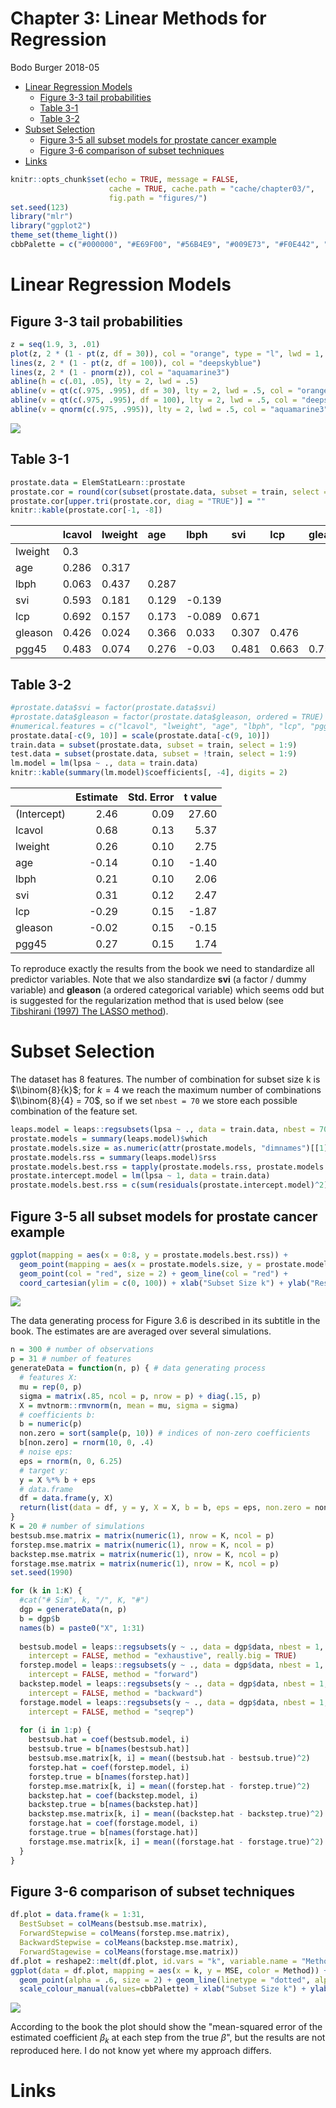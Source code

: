 Chapter 3: Linear Methods for Regression
================
Bodo Burger
2018-05

-   [Linear Regression Models](#linear-regression-models)
    -   [Figure 3-3 tail probabilities](#figure-3-3-tail-probabilities)
    -   [Table 3-1](#table-3-1)
    -   [Table 3-2](#table-3-2)
-   [Subset Selection](#subset-selection)
    -   [Figure 3-5 all subset models for prostate cancer example](#figure-3-5-all-subset-models-for-prostate-cancer-example)
    -   [Figure 3-6 comparison of subset techniques](#figure-3-6-comparison-of-subset-techniques)
-   [Links](#links)

``` r
knitr::opts_chunk$set(echo = TRUE, message = FALSE,
                      cache = TRUE, cache.path = "cache/chapter03/",
                      fig.path = "figures/")
set.seed(123)
library("mlr")
library("ggplot2")
theme_set(theme_light())
cbbPalette = c("#000000", "#E69F00", "#56B4E9", "#009E73", "#F0E442", "#0072B2", "#D55E00", "#CC79A7")
```

Linear Regression Models
========================

Figure 3-3 tail probabilities
-----------------------------

``` r
z = seq(1.9, 3, .01)
plot(z, 2 * (1 - pt(z, df = 30)), col = "orange", type = "l", lwd = 1, xlab = "Z", ylab = "Tail Probabilities")
lines(z, 2 * (1 - pt(z, df = 100)), col = "deepskyblue")
lines(z, 2 * (1 - pnorm(z)), col = "aquamarine3")
abline(h = c(.01, .05), lty = 2, lwd = .5)
abline(v = qt(c(.975, .995), df = 30), lty = 2, lwd = .5, col = "orange")
abline(v = qt(c(.975, .995), df = 100), lty = 2, lwd = .5, col = "deepskyblue")
abline(v = qnorm(c(.975, .995)), lty = 2, lwd = .5, col = "aquamarine3")
```

![](figures/figure-03-03-tail-probabilities-1.png)

Table 3-1
---------

``` r
prostate.data = ElemStatLearn::prostate
prostate.cor = round(cor(subset(prostate.data, subset = train, select = 1:8)), digits = 3)
prostate.cor[upper.tri(prostate.cor, diag = "TRUE")] = ""
knitr::kable(prostate.cor[-1, -8])
```

|         | lcavol | lweight | age   | lbph   | svi   | lcp   | gleason |
|---------|:-------|:--------|:------|:-------|:------|:------|:--------|
| lweight | 0.3    |         |       |        |       |       |         |
| age     | 0.286  | 0.317   |       |        |       |       |         |
| lbph    | 0.063  | 0.437   | 0.287 |        |       |       |         |
| svi     | 0.593  | 0.181   | 0.129 | -0.139 |       |       |         |
| lcp     | 0.692  | 0.157   | 0.173 | -0.089 | 0.671 |       |         |
| gleason | 0.426  | 0.024   | 0.366 | 0.033  | 0.307 | 0.476 |         |
| pgg45   | 0.483  | 0.074   | 0.276 | -0.03  | 0.481 | 0.663 | 0.757   |

Table 3-2
---------

``` r
#prostate.data$svi = factor(prostate.data$svi) 
#prostate.data$gleason = factor(prostate.data$gleason, ordered = TRUE)
#numerical.features = c("lcavol", "lweight", "age", "lbph", "lcp", "pgg45")
prostate.data[-c(9, 10)] = scale(prostate.data[-c(9, 10)])
train.data = subset(prostate.data, subset = train, select = 1:9)
test.data = subset(prostate.data, subset = !train, select = 1:9)
lm.model = lm(lpsa ~ ., data = train.data)
knitr::kable(summary(lm.model)$coefficients[, -4], digits = 2)
```

|             |  Estimate|  Std. Error|  t value|
|-------------|---------:|-----------:|--------:|
| (Intercept) |      2.46|        0.09|    27.60|
| lcavol      |      0.68|        0.13|     5.37|
| lweight     |      0.26|        0.10|     2.75|
| age         |     -0.14|        0.10|    -1.40|
| lbph        |      0.21|        0.10|     2.06|
| svi         |      0.31|        0.12|     2.47|
| lcp         |     -0.29|        0.15|    -1.87|
| gleason     |     -0.02|        0.15|    -0.15|
| pgg45       |      0.27|        0.15|     1.74|

To reproduce exactly the results from the book we need to standardize all predictor variables. Note that we also standardize **svi** (a factor / dummy variable) and **gleason** (a ordered categorical variable) which seems odd but is suggested for the regularization method that is used below (see [Tibshirani (1997) The LASSO method](http://statweb.stanford.edu/~tibs/lasso/fulltext.pdf)).

Subset Selection
================

The dataset has 8 features. The number of combination for subset size k is $\\binom{8}{k}$; for *k* = 4 we reach the maximum number of combinations $\\binom{8}{4} = 70$, so if we set `nbest = 70` we store each possible combination of the feature set.

``` r
leaps.model = leaps::regsubsets(lpsa ~ ., data = train.data, nbest = 70, really.big = TRUE)
prostate.models = summary(leaps.model)$which
prostate.models.size = as.numeric(attr(prostate.models, "dimnames")[[1]])
prostate.models.rss = summary(leaps.model)$rss
prostate.models.best.rss = tapply(prostate.models.rss, prostate.models.size, min)
prostate.intercept.model = lm(lpsa ~ 1, data = train.data)
prostate.models.best.rss = c(sum(residuals(prostate.intercept.model)^2), prostate.models.best.rss)
```

Figure 3-5 all subset models for prostate cancer example
--------------------------------------------------------

``` r
ggplot(mapping = aes(x = 0:8, y = prostate.models.best.rss)) +
  geom_point(mapping = aes(x = prostate.models.size, y = prostate.models.rss), col = "slategray") + 
  geom_point(col = "red", size = 2) + geom_line(col = "red") +
  coord_cartesian(ylim = c(0, 100)) + xlab("Subset Size k") + ylab("Residual Sum-of-Squares")
```

![](figures/figure-03-05-subset-models-1.png)

The data generating process for Figure 3.6 is described in its subtitle in the book. The estimates are are averaged over several simulations.

``` r
n = 300 # number of observations
p = 31 # number of features
generateData = function(n, p) { # data generating process
  # features X:
  mu = rep(0, p)
  sigma = matrix(.85, ncol = p, nrow = p) + diag(.15, p)
  X = mvtnorm::rmvnorm(n, mean = mu, sigma = sigma)
  # coefficients b:
  b = numeric(p)
  non.zero = sort(sample(p, 10)) # indices of non-zero coefficients
  b[non.zero] = rnorm(10, 0, .4)
  # noise eps:
  eps = rnorm(n, 0, 6.25)
  # target y:
  y = X %*% b + eps
  # data.frame
  df = data.frame(y, X)
  return(list(data = df, y = y, X = X, b = b, eps = eps, non.zero = non.zero))
}
K = 20 # number of simulations
bestsub.mse.matrix = matrix(numeric(1), nrow = K, ncol = p)
forstep.mse.matrix = matrix(numeric(1), nrow = K, ncol = p)
backstep.mse.matrix = matrix(numeric(1), nrow = K, ncol = p)
forstage.mse.matrix = matrix(numeric(1), nrow = K, ncol = p)
set.seed(1990)

for (k in 1:K) {
  #cat("# Sim", k, "/", K, "#")
  dgp = generateData(n, p)
  b = dgp$b
  names(b) = paste0("X", 1:31)
  
  bestsub.model = leaps::regsubsets(y ~ ., data = dgp$data, nbest = 1, nvmax = 300540195,
    intercept = FALSE, method = "exhaustive", really.big = TRUE)
  forstep.model = leaps::regsubsets(y ~ ., data = dgp$data, nbest = 1, nvmax = 31,
    intercept = FALSE, method = "forward")
  backstep.model = leaps::regsubsets(y ~ ., data = dgp$data, nbest = 1, nvmax = 31,
    intercept = FALSE, method = "backward")
  forstage.model = leaps::regsubsets(y ~ ., data = dgp$data, nbest = 1, nvmax = 31,
    intercept = FALSE, method = "seqrep")
  
  for (i in 1:p) {
    bestsub.hat = coef(bestsub.model, i)
    bestsub.true = b[names(bestsub.hat)]
    bestsub.mse.matrix[k, i] = mean((bestsub.hat - bestsub.true)^2)
    forstep.hat = coef(forstep.model, i)
    forstep.true = b[names(forstep.hat)]
    forstep.mse.matrix[k, i] = mean((forstep.hat - forstep.true)^2)
    backstep.hat = coef(backstep.model, i)
    backstep.true = b[names(backstep.hat)]
    backstep.mse.matrix[k, i] = mean((backstep.hat - backstep.true)^2)
    forstage.hat = coef(forstage.model, i)
    forstage.true = b[names(forstage.hat)]
    forstage.mse.matrix[k, i] = mean((forstage.hat - forstage.true)^2)
  }
}
```

Figure 3-6 comparison of subset techniques
------------------------------------------

``` r
df.plot = data.frame(k = 1:31,
  BestSubset = colMeans(bestsub.mse.matrix),
  ForwardStepwise = colMeans(forstep.mse.matrix),
  BackwardStepwise = colMeans(backstep.mse.matrix),
  ForwardStagewise = colMeans(forstage.mse.matrix))
df.plot = reshape2::melt(df.plot, id.vars = "k", variable.name = "Method", value.name = "MSE")
ggplot(data = df.plot, mapping = aes(x = k, y = MSE, color = Method)) +
  geom_point(alpha = .6, size = 2) + geom_line(linetype = "dotted", alpha = .2) +
  scale_colour_manual(values=cbbPalette) + xlab("Subset Size k") + ylab("MSE(beta.hat, beta.true)")
```

![](figures/figure-03-06-subset-techniques-1.png)

According to the book the plot should show the "mean-squared error of the estimated coefficient *β*<sub>*k*</sub> at each step from the true *β*", but the results are not reproduced here. I do not know yet where my approach differs.

Links
=====
